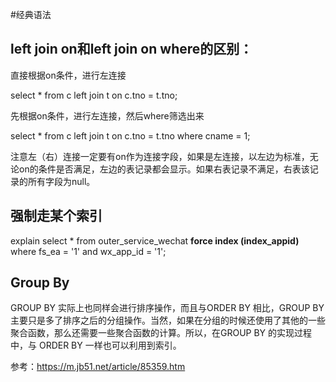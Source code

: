 #经典语法



## left join on和left join on where的区别：

直接根据on条件，进行左连接

select * from c left join t on c.tno = t.tno;



先根据on条件，进行左连接，然后where筛选出来

select * from c left join t on c.tno = t.tno where cname = 1;



注意左（右）连接一定要有on作为连接字段，如果是左连接，以左边为标准，无论on的条件是否满足，左边的表记录都会显示。如果右表记录不满足，右表该记录的所有字段为null。



## 强制走某个索引

 explain select * from outer_service_wechat **force index (index_appid)** where fs_ea = '1' and wx_app_id = '1';





## Group By

GROUP BY 实际上也同样会进行排序操作，而且与ORDER BY 相比，GROUP BY 主要只是多了排序之后的分组操作。当然，如果在分组的时候还使用了其他的一些聚合函数，那么还需要一些聚合函数的计算。所以，在GROUP BY 的实现过程中，与 ORDER BY 一样也可以利用到索引。

参考：https://m.jb51.net/article/85359.htm